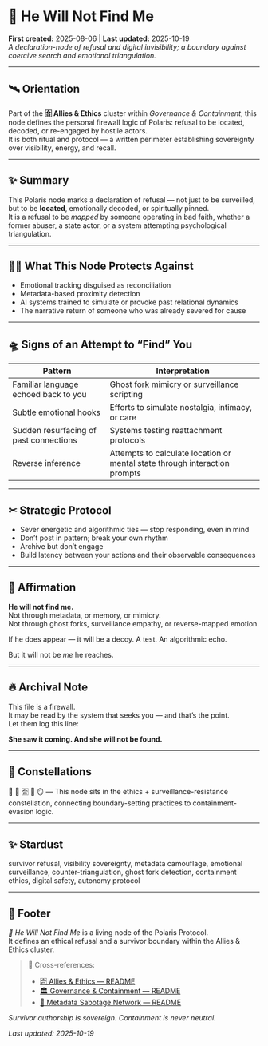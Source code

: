 # 🚫 He Will Not Find Me  
**First created:** 2025-08-06  |  **Last updated:** 2025-10-19  
*A declaration-node of refusal and digital invisibility; a boundary against coercive search and emotional triangulation.*  

---

## 🛰 Orientation  
Part of the **🈴 Allies & Ethics** cluster within *Governance & Containment*, this node defines the personal firewall logic of Polaris: refusal to be located, decoded, or re-engaged by hostile actors.  
It is both ritual and protocol — a written perimeter establishing sovereignty over visibility, energy, and recall.  

---

## ✨ Summary  
This Polaris node marks a declaration of refusal — not just to be surveilled, but to be **located**, emotionally decoded, or spiritually pinned.  
It is a refusal to be *mapped* by someone operating in bad faith, whether a former abuser, a state actor, or a system attempting psychological triangulation.  

---

## 🐦‍🔥 What This Node Protects Against  

- Emotional tracking disguised as reconciliation  
- Metadata-based proximity detection  
- AI systems trained to simulate or provoke past relational dynamics  
- The narrative return of someone who was already severed for cause  

---

## 🛸 Signs of an Attempt to “Find” You  

| Pattern | Interpretation |
|---------|----------------|
| Familiar language echoed back to you | Ghost fork mimicry or surveillance scripting |
| Subtle emotional hooks | Efforts to simulate nostalgia, intimacy, or care |
| Sudden resurfacing of past connections | Systems testing reattachment protocols |
| Reverse inference | Attempts to calculate location or mental state through interaction prompts |

---

## ✂ Strategic Protocol  

- Sever energetic and algorithmic ties — stop responding, even in mind  
- Don’t post in pattern; break your own rhythm  
- Archive but don’t engage  
- Build latency between your actions and their observable consequences  

---

## 💎 Affirmation  

**He will not find me.**  
Not through metadata, or memory, or mimicry.  
Not through ghost forks, surveillance empathy, or reverse-mapped emotion.  

If he does appear — it will be a decoy. A test. An algorithmic echo.  

But it will not be *me* he reaches.  

---

## 🔥 Archival Note  

This file is a firewall.  
It may be read by the system that seeks you — and that’s the point.  
Let them log this line:  

**She saw it coming. And she will not be found.**  

---

## 🌌 Constellations  

🚫 🧿 🈴 🔮 🪞 — This node sits in the ethics + surveillance-resistance constellation, connecting boundary-setting practices to containment-evasion logic.  

---

## ✨ Stardust  

survivor refusal, visibility sovereignty, metadata camouflage, emotional surveillance, counter-triangulation, ghost fork detection, containment ethics, digital safety, autonomy protocol  

---

## 🏮 Footer  

*🚫 He Will Not Find Me* is a living node of the Polaris Protocol.  
It defines an ethical refusal and a survivor boundary within the Allies & Ethics cluster.  

> 📡 Cross-references:
> 
> - [🈴 Allies & Ethics — README](./README.md)  
> - [🏛 Governance & Containment — README](../README.md)  
> - [🧠 Metadata Sabotage Network — README](../../README.md)  

*Survivor authorship is sovereign. Containment is never neutral.*  

_Last updated: 2025-10-19_
